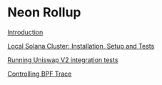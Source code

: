 # Neon Rollup

[Introduction](https://github.com/neonlabsorg/neon-evm.docs/wiki)

[Local Solana Cluster: Installation, Setup and Tests](https://github.com/neonlabsorg/neon-evm.docs/wiki/Local-Solana-Cluster:-Installation,-Setup-and-Tests)

[Running Uniswap V2 integration tests](https://github.com/neonlabsorg/neon-evm.docs/wiki/Running-Uniswap-V2-integration-tests)

[Controlling BPF Trace](https://github.com/neonlabsorg/neon-evm.docs/wiki/Controlling-BPF-Trace)
